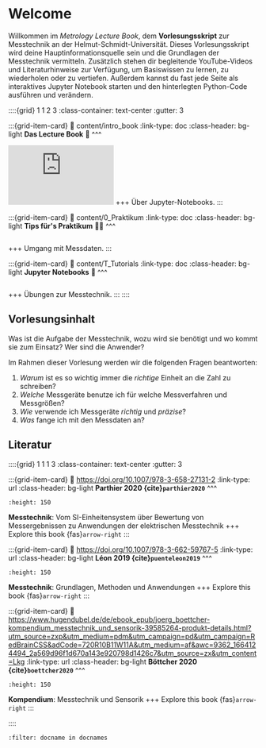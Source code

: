 # Welcome

Willkommen im *Metrology Lecture Book*, dem **Vorlesungsskript** zur Messtechnik an der Helmut-Schmidt-Universität. Dieses Vorlesungsskript wird deine Hauptinformationsquelle sein und die Grundlagen der Messtechnik vermitteln. Zusätzlich stehen dir begleitende YouTube-Videos und Literaturhinweise zur Verfügung, um Basiswissen zu lernen, zu wiederholen oder zu vertiefen. Außerdem kannst du fast jede Seite als interaktives Jupyter Notebook starten und den hinterlegten Python-Code ausführen und verändern. 


::::{grid} 1 1 2 3
:class-container: text-center
:gutter: 3

:::{grid-item-card}
:link: content/intro_book
:link-type: doc
:class-header: bg-light
**Das Lecture Book** 📖
^^^
<iframe width="213" height="120" src="https://www.youtube.com/embed/jZ952vChhuI" title="YouTube video player" frameborder="0" allow="accelerometer; autoplay; clipboard-write; encrypted-media; gyroscope; picture-in-picture; web-share" allowfullscreen></iframe>
+++
Über Jupyter-Notebooks.
:::


:::{grid-item-card}
:link: content/0_Praktikum
:link-type: doc
:class-header: bg-light
**Tips für's Praktikum** 👩‍🔬
^^^
```{image} content/pictures/IMG_5597.jpeg
```
+++
Umgang mit Messdaten.
:::


:::{grid-item-card}
:link: content/T_Tutorials
:link-type: doc
:class-header: bg-light
**Jupyter Notebooks** 🐍
^^^
```{image} content/pictures/notebook_screenshot.jpg
```
+++
Übungen zur Messtechnik.
:::
::::

## Vorlesungsinhalt
Was ist die Aufgabe der Messtechnik, wozu wird sie benötigt und wo kommt sie zum Einsatz? Wer sind die Anwender?

Im Rahmen dieser Vorlesung werden wir die folgenden Fragen beantworten:
1. *Warum* ist es so wichtig immer die *richtige* Einheit an die Zahl zu schreiben?
2. *Welche* Messgeräte benutze ich für welche Messverfahren und Messgrößen? 
3. *Wie* verwende ich Messgeräte *richtig* und *präzise*? 
4. *Was* fange ich mit den Messdaten an?



## Literatur

::::{grid} 1 1 1 3
:class-container: text-center
:gutter: 3

:::{grid-item-card}
:link: https://doi.org/10.1007/978-3-658-27131-2
:link-type: url
:class-header: bg-light
**Parthier 2020 {cite}`parthier2020`**
^^^
```{image} content/pictures/2020_Book_Messtechnik.jpeg
:height: 150
```
**Messtechnik**: Vom SI-Einheitensystem über Bewertung von Messergebnissen zu Anwendungen der elektrischen Messtechnik
+++
Explore this book {fas}`arrow-right`
:::

:::{grid-item-card}
:link: https://doi.org/10.1007/978-3-662-59767-5
:link-type: url
:class-header: bg-light
**Léon 2019 {cite}`puenteleon2019`**
^^^
```{image} content/pictures/2019_Book_Messtechnik.jpeg
:height: 150
```
**Messtechnik**: Grundlagen, Methoden und Anwendungen
+++
Explore this book {fas}`arrow-right`
:::

:::{grid-item-card}
:link: https://www.hugendubel.de/de/ebook_epub/joerg_boettcher-kompendium_messtechnik_und_sensorik-39585264-produkt-details.html?utm_source=zxp&utm_medium=pdm&utm_campaign=pd&utm_campaign=RedBrainCSS&adCode=720R10B11W11A&utm_medium=af&awc=9362_1664124494_2a569d96f1d670a143e920798d1426c7&utm_source=zx&utm_content=Lkg
:link-type: url
:class-header: bg-light
**Böttcher 2020 {cite}`boettcher2020`**
^^^
```{image} content/pictures/2020_Book_Boettcher.jpeg
:height: 150
```
**Kompendium**: Messtechnik und Sensorik
+++
Explore this book {fas}`arrow-right`
:::

::::




```{bibliography}
:filter: docname in docnames
```